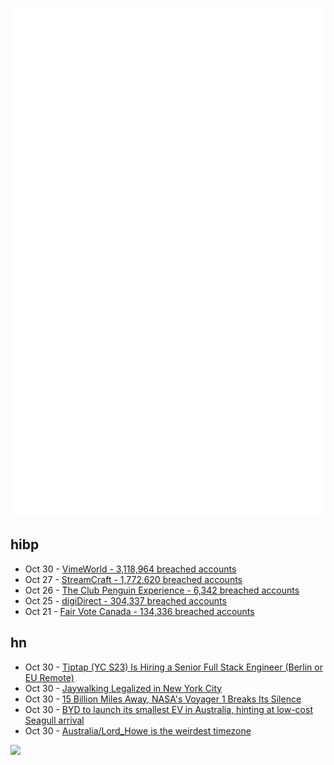 ![Metrics](https://raw.githubusercontent.com/phixion/phixion/master/metrics.svg)

## hibp

<!--
for https://github.com/phixion/phixion/blob/main/.github/workflows/feeds.yml
-->
<!--START_SECTION:haveibeenpwnd-->
- Oct 30 - [VimeWorld - 3,118,964 breached accounts](https://haveibeenpwned.com/PwnedWebsites#VimeWorld)
- Oct 27 - [StreamCraft - 1,772,620 breached accounts](https://haveibeenpwned.com/PwnedWebsites#StreamCraft)
- Oct 26 - [The Club Penguin Experience - 6,342 breached accounts](https://haveibeenpwned.com/PwnedWebsites#TheClubPenguinExperience)
- Oct 25 - [digiDirect - 304,337 breached accounts](https://haveibeenpwned.com/PwnedWebsites#digiDirect)
- Oct 21 - [Fair Vote Canada - 134,336 breached accounts](https://haveibeenpwned.com/PwnedWebsites#FairVoteCanada)
<!--END_SECTION:haveibeenpwnd-->

## hn

<!--
for https://github.com/phixion/phixion/blob/main/.github/workflows/feeds.yml
-->
<!--START_SECTION:hn-->
- Oct 30 - [Tiptap (YC S23) Is Hiring a Senior Full Stack Engineer (Berlin or EU Remote)](https://www.ycombinator.com/companies/tiptap/jobs/ZJhpyYA-senior-full-stack-engineer)
- Oct 30 - [Jaywalking Legalized in New York City](https://www.theguardian.com/us-news/2024/oct/29/new-york-jaywalking-legal)
- Oct 30 - [15 Billion Miles Away, NASA's Voyager 1 Breaks Its Silence](https://scitechdaily.com/15-billion-miles-away-nasas-voyager-1-breaks-its-silence/)
- Oct 30 - [BYD to launch its smallest EV in Australia, hinting at low-cost Seagull arrival](https://electrek.co/2024/10/29/byd-hints-launching-cheapest-seagull-ev-australia/)
- Oct 30 - [Australia/Lord_Howe is the weirdest timezone](https://ssoready.com/blog/engineering/truths-programmers-timezones/)
<!--END_SECTION:hn-->

<!--
for https://yhype.me
-->
![](https://hit.yhype.me/github/profile?user_id=13013670)
